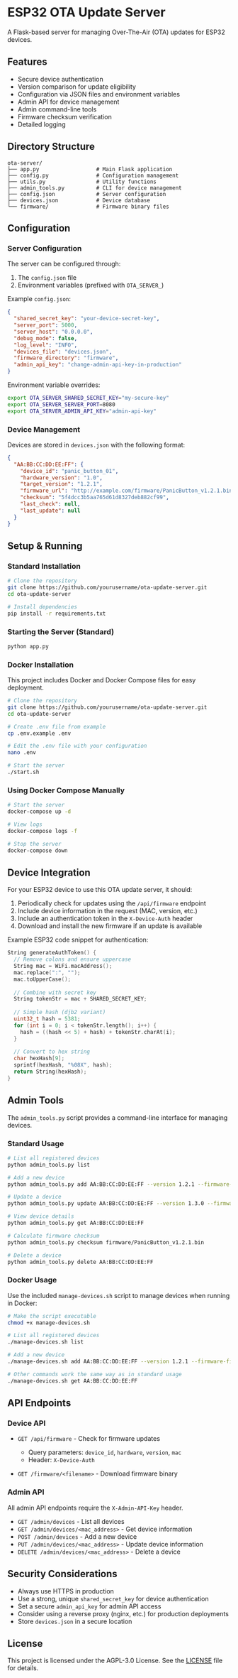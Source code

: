 # ESP32 OTA Update Server

A Flask-based server for managing Over-The-Air (OTA) updates for ESP32 devices.

## Features

- Secure device authentication
- Version comparison for update eligibility
- Configuration via JSON files and environment variables
- Admin API for device management
- Admin command-line tools
- Firmware checksum verification
- Detailed logging

## Directory Structure

```
ota-server/
├── app.py                  # Main Flask application
├── config.py               # Configuration management
├── utils.py                # Utility functions
├── admin_tools.py          # CLI for device management
├── config.json             # Server configuration
├── devices.json            # Device database
└── firmware/               # Firmware binary files
```

## Configuration

### Server Configuration

The server can be configured through:

1. The `config.json` file
2. Environment variables (prefixed with `OTA_SERVER_`)

Example `config.json`:

```json
{
  "shared_secret_key": "your-device-secret-key",
  "server_port": 5000,
  "server_host": "0.0.0.0",
  "debug_mode": false,
  "log_level": "INFO",
  "devices_file": "devices.json",
  "firmware_directory": "firmware",
  "admin_api_key": "change-admin-api-key-in-production"
}
```

Environment variable overrides:

```bash
export OTA_SERVER_SHARED_SECRET_KEY="my-secure-key"
export OTA_SERVER_SERVER_PORT=8080
export OTA_SERVER_ADMIN_API_KEY="admin-api-key"
```

### Device Management

Devices are stored in `devices.json` with the following format:

```json
{
  "AA:BB:CC:DD:EE:FF": {
    "device_id": "panic_button_01",
    "hardware_version": "1.0",
    "target_version": "1.2.1",
    "firmware_url": "http://example.com/firmware/PanicButton_v1.2.1.bin",
    "checksum": "5f4dcc3b5aa765d61d8327deb882cf99",
    "last_check": null,
    "last_update": null
  }
}
```

## Setup & Running

### Standard Installation

```bash
# Clone the repository
git clone https://github.com/yourusername/ota-update-server.git
cd ota-update-server

# Install dependencies
pip install -r requirements.txt
```

### Starting the Server (Standard)

```bash
python app.py
```

### Docker Installation

This project includes Docker and Docker Compose files for easy deployment.

```bash
# Clone the repository
git clone https://github.com/yourusername/ota-update-server.git
cd ota-update-server

# Create .env file from example
cp .env.example .env

# Edit the .env file with your configuration
nano .env

# Start the server
./start.sh
```

### Using Docker Compose Manually

```bash
# Start the server
docker-compose up -d

# View logs
docker-compose logs -f

# Stop the server
docker-compose down
```

## Device Integration

For your ESP32 device to use this OTA update server, it should:

1. Periodically check for updates using the `/api/firmware` endpoint
2. Include device information in the request (MAC, version, etc.)
3. Include an authentication token in the `X-Device-Auth` header
4. Download and install the new firmware if an update is available

Example ESP32 code snippet for authentication:

```cpp
String generateAuthToken() {
  // Remove colons and ensure uppercase
  String mac = WiFi.macAddress();
  mac.replace(":", "");
  mac.toUpperCase();
  
  // Combine with secret key
  String tokenStr = mac + SHARED_SECRET_KEY;
  
  // Simple hash (djb2 variant)
  uint32_t hash = 5381;
  for (int i = 0; i < tokenStr.length(); i++) {
    hash = ((hash << 5) + hash) + tokenStr.charAt(i);
  }
  
  // Convert to hex string
  char hexHash[9];
  sprintf(hexHash, "%08X", hash);
  return String(hexHash);
}
```

## Admin Tools

The `admin_tools.py` script provides a command-line interface for managing devices.

### Standard Usage

```bash
# List all registered devices
python admin_tools.py list

# Add a new device
python admin_tools.py add AA:BB:CC:DD:EE:FF --version 1.2.1 --firmware-file firmware/PanicButton_v1.2.1.bin

# Update a device
python admin_tools.py update AA:BB:CC:DD:EE:FF --version 1.3.0 --firmware-file firmware/PanicButton_v1.3.0.bin

# View device details
python admin_tools.py get AA:BB:CC:DD:EE:FF

# Calculate firmware checksum
python admin_tools.py checksum firmware/PanicButton_v1.2.1.bin

# Delete a device
python admin_tools.py delete AA:BB:CC:DD:EE:FF
```

### Docker Usage

Use the included `manage-devices.sh` script to manage devices when running in Docker:

```bash
# Make the script executable
chmod +x manage-devices.sh

# List all registered devices
./manage-devices.sh list

# Add a new device
./manage-devices.sh add AA:BB:CC:DD:EE:FF --version 1.2.1 --firmware-file firmware/PanicButton_v1.2.1.bin

# Other commands work the same way as in standard usage
./manage-devices.sh get AA:BB:CC:DD:EE:FF
```

## API Endpoints

### Device API

- `GET /api/firmware` - Check for firmware updates
  - Query parameters: `device_id`, `hardware`, `version`, `mac`
  - Header: `X-Device-Auth`

- `GET /firmware/<filename>` - Download firmware binary

### Admin API

All admin API endpoints require the `X-Admin-API-Key` header.

- `GET /admin/devices` - List all devices
- `GET /admin/devices/<mac_address>` - Get device information
- `POST /admin/devices` - Add a new device
- `PUT /admin/devices/<mac_address>` - Update device information
- `DELETE /admin/devices/<mac_address>` - Delete a device

## Security Considerations

- Always use HTTPS in production
- Use a strong, unique `shared_secret_key` for device authentication
- Set a secure `admin_api_key` for admin API access
- Consider using a reverse proxy (nginx, etc.) for production deployments
- Store `devices.json` in a secure location

## License

This project is licensed under the AGPL-3.0 License. See the [LICENSE](LICENSE) file for details.